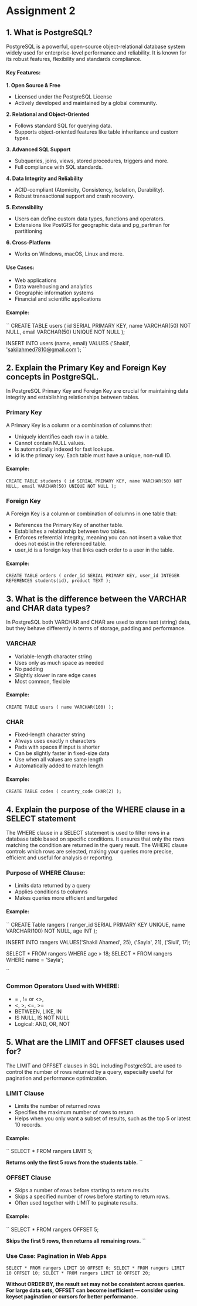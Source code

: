 # Assignment 2

## 1. What is PostgreSQL?

PostgreSQL is a powerful, open-source object-relational database system widely used for enterprise-level performance and reliability. It is known for its robust features, flexibility and standards compliance.

#### Key Features:

**1. Open Source & Free**

- Licensed under the PostgreSQL License
- Actively developed and maintained by a global community.

**2. Relational and Object-Oriented**

- Follows standard SQL for querying data.
- Supports object-oriented features like table inheritance and custom types.

**3. Advanced SQL Support**

- Subqueries, joins, views, stored procedures, triggers and more.
- Full compliance with SQL standards.

**4. Data Integrity and Reliability**

- ACID-compliant (Atomicity, Consistency, Isolation, Durability).
- Robust transactional support and crash recovery.

**5. Extensibility**

- Users can define custom data types, functions and operators.
- Extensions like PostGIS for geographic data and pg_partman for partitioning

**6. Cross-Platform**

- Works on Windows, macOS, Linux and more.

#### Use Cases:

- Web applications
- Data warehousing and analytics
- Geographic information systems
- Financial and scientific applications

#### Example:

``
CREATE TABLE users (
id SERIAL PRIMARY KEY,
name VARCHAR(50) NOT NULL,
email VARCHAR(50) UNIQUE NOT NULL
);

INSERT INTO users (name, email) VALUES ('Shakil', 'sakilahmed7810@gmail.com');
``

## 2. Explain the Primary Key and Foreign Key concepts in PostgreSQL.

In PostgreSQL Primary Key and Foreign Key are crucial for maintaining data integrity and establishing relationships between tables.

### Primary Key

A Primary Key is a column or a combination of columns that:

- Uniquely identifies each row in a table.
- Cannot contain NULL values.
- Is automatically indexed for fast lookups.
- id is the primary key. Each table must have a unique, non-null ID.



#### Example:

``
CREATE TABLE students (
id SERIAL PRIMARY KEY,
name VARCHAR(50) NOT NULL,
email VARCHAR(50) UNIQUE NOT NULL
);
``


### Foreign Key
A Foreign Key is a column or combination of columns in one table that:
- References the Primary Key of another table.
- Establishes a relationship between two tables.
- Enforces referential integrity, meaning you can not insert a value that does not exist in the referenced table.
- user_id is a foreign key that links each order to a user in the table.

#### Example:
``
CREATE TABLE orders (
  order_id SERIAL PRIMARY KEY,
  user_id INTEGER REFERENCES students(id),
  product TEXT
);
``


## 3. What is the difference between the VARCHAR and CHAR data types?
In PostgreSQL both VARCHAR and CHAR are used to store text (string) data, but they behave differently in terms of storage, padding and performance.

### VARCHAR
- Variable-length character string
- Uses only as much space as needed
- No padding
- Slightly slower in rare edge cases
- Most common, flexible

#### Example:
``
CREATE TABLE users (
  name VARCHAR(100)
);
``

### CHAR
- Fixed-length character string
- Always uses exactly n characters
- Pads with spaces if input is shorter
- Can be slightly faster in fixed-size data
- Use when all values are same length 
- Automatically added to match length

#### Example:
``
CREATE TABLE codes (
  country_code CHAR(2)
);
``


## 4. Explain the purpose of the WHERE clause in a SELECT statement
The WHERE clause in a SELECT statement is used to filter rows in a database table based on specific conditions. It ensures that only the rows matching the condition are returned in the query result.
The WHERE clause controls which rows are selected, making your queries more precise, efficient and useful for analysis or reporting.

### Purpose of WHERE Clause:
- Limits data returned by a query
- Applies conditions to columns 
- Makes queries more efficient and targeted

#### Example:
``
CREATE Table rangers (
    ranger_id SERIAL PRIMARY KEY UNIQUE,
    name VARCHAR(100) NOT NULL,
    age INT
);

INSERT INTO rangers VALUES('Shakil Ahamed', 25), ('Sayla', 21), ('Siuli', 17);

SELECT * FROM rangers WHERE age > 18;
SELECT * FROM rangers WHERE name = 'Sayla';

``

### Common Operators Used with WHERE:
- = , != or <>, 
- <, >, <=, >=
- BETWEEN, LIKE, IN
- IS NULL, IS NOT NULL
- Logical: AND, OR, NOT


## 5. What are the LIMIT and OFFSET clauses used for?
The LIMIT and OFFSET clauses in SQL including PostgreSQL are used to control the number of rows returned by a query, especially useful for pagination and performance optimization.

### LIMIT Clause
- Limits the number of returned rows
- Specifies the maximum number of rows to return.
- Helps when you only want a subset of results, such as the top 5 or latest 10 records.

#### Example:
``
SELECT * FROM rangers
LIMIT 5;

**Returns only the first 5 rows from the students table.**
``


### OFFSET Clause
- Skips a number of rows before starting to return results
- Skips a specified number of rows before starting to return rows.
- Often used together with LIMIT to paginate results.


#### Example:
``
SELECT * FROM rangers
OFFSET 5;

**Skips the first 5 rows, then returns all remaining rows.**
``

### Use Case: Pagination in Web Apps
``
SELECT * FROM rangers LIMIT 10 OFFSET 0;
SELECT * FROM rangers LIMIT 10 OFFSET 10;
SELECT * FROM rangers LIMIT 10 OFFSET 20;
``

**Without ORDER BY, the result set may not be consistent across queries.**
**For large data sets, OFFSET can become inefficient — consider using keyset pagination or cursors for better performance.**